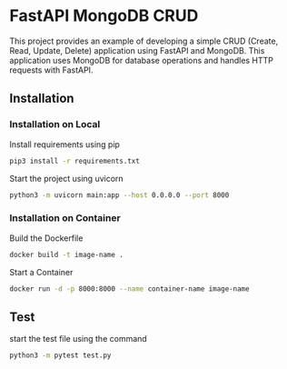 # FastAPI MongoDB CRUD

This project provides an example of developing a simple CRUD (Create, Read, Update, Delete) application using FastAPI and MongoDB. This application uses MongoDB for database operations and handles HTTP requests with FastAPI.

## Installation

### Installation on Local

Install requirements using pip
```bash
pip3 install -r requirements.txt
```

Start the project using uvicorn
```bash
python3 -m uvicorn main:app --host 0.0.0.0 --port 8000
```


### Installation on Container
Build the Dockerfile
```bash
docker build -t image-name .
```
Start a Container
```bash
docker run -d -p 8000:8000 --name container-name image-name
```

## Test
start the test file using the command
```bash
python3 -m pytest test.py
```
